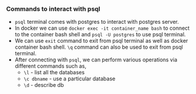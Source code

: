### Commands to interact with psql
* `psql` terminal comes with postgres to interact with postgres server.
* In docker we can use `docker exec -it container_name bash` to connect to the container bash shell and `psql -U postgres` to use psql terminal.
* We can use `exit` command to exit from psql terminal as well as docker container bash shell. `\q` command can also be used to exit from psql terminal.
* After connecting with `psql`, we can perform various operations via different commands such as,
    * `\l` - list all the databases
    * `\c dbname` - use a particular database
    * `\d` - describe db
